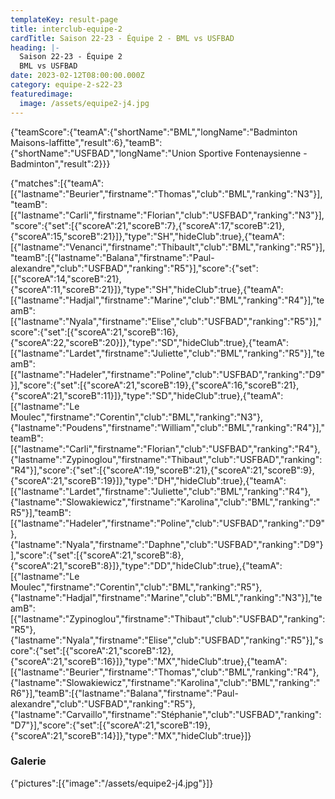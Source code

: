 ```yaml
---
templateKey: result-page
title: interclub-equipe-2
cardTitle: Saison 22-23 - Équipe 2 - BML vs USFBAD
heading: |-
  Saison 22-23 - Équipe 2
  BML vs USFBAD
date: 2023-02-12T08:00:00.000Z
category: equipe-2-s22-23
featuredimage:
  image: /assets/equipe2-j4.jpg
---
```

<teamscoreboard>{"teamScore":{"teamA":{"shortName":"BML","longName":"Badminton Maisons-laffitte","result":6},"teamB":{"shortName":"USFBAD","longName":"Union Sportive Fontenaysienne - Badminton","result":2}}}</teamscoreboard>

<scoreboard>{"matches":[{"teamA":[{"lastname":"Beurier","firstname":"Thomas","club":"BML","ranking":"N3"}],"teamB":[{"lastname":"Carli","firstname":"Florian","club":"USFBAD","ranking":"N3"}],"score":{"set":[{"scoreA":21,"scoreB":7},{"scoreA":17,"scoreB":21},{"scoreA":15,"scoreB":21}]},"type":"SH","hideClub":true},{"teamA":[{"lastname":"Venanci","firstname":"Thibault","club":"BML","ranking":"R5"}],"teamB":[{"lastname":"Balana","firstname":"Paul-alexandre","club":"USFBAD","ranking":"R5"}],"score":{"set":[{"scoreA":14,"scoreB":21},{"scoreA":11,"scoreB":21}]},"type":"SH","hideClub":true},{"teamA":[{"lastname":"Hadjal","firstname":"Marine","club":"BML","ranking":"R4"}],"teamB":[{"lastname":"Nyala","firstname":"Elise","club":"USFBAD","ranking":"R5"}],"score":{"set":[{"scoreA":21,"scoreB":16},{"scoreA":22,"scoreB":20}]},"type":"SD","hideClub":true},{"teamA":[{"lastname":"Lardet","firstname":"Juliette","club":"BML","ranking":"R5"}],"teamB":[{"lastname":"Hadeler","firstname":"Poline","club":"USFBAD","ranking":"D9"}],"score":{"set":[{"scoreA":21,"scoreB":19},{"scoreA":16,"scoreB":21},{"scoreA":21,"scoreB":11}]},"type":"SD","hideClub":true},{"teamA":[{"lastname":"Le Moulec","firstname":"Corentin","club":"BML","ranking":"N3"},{"lastname":"Poudens","firstname":"William","club":"BML","ranking":"R4"}],"teamB":[{"lastname":"Carli","firstname":"Florian","club":"USFBAD","ranking":"R4"},{"lastname":"Zypinoglou","firstname":"Thibaut","club":"USFBAD","ranking":"R4"}],"score":{"set":[{"scoreA":19,"scoreB":21},{"scoreA":21,"scoreB":9},{"scoreA":21,"scoreB":19}]},"type":"DH","hideClub":true},{"teamA":[{"lastname":"Lardet","firstname":"Juliette","club":"BML","ranking":"R4"},{"lastname":"Slowakiewicz","firstname":"Karolina","club":"BML","ranking":"R5"}],"teamB":[{"lastname":"Hadeler","firstname":"Poline","club":"USFBAD","ranking":"D9"},{"lastname":"Nyala","firstname":"Daphne","club":"USFBAD","ranking":"D9"}],"score":{"set":[{"scoreA":21,"scoreB":8},{"scoreA":21,"scoreB":8}]},"type":"DD","hideClub":true},{"teamA":[{"lastname":"Le Moulec","firstname":"Corentin","club":"BML","ranking":"R5"},{"lastname":"Hadjal","firstname":"Marine","club":"BML","ranking":"N3"}],"teamB":[{"lastname":"Zypinoglou","firstname":"Thibaut","club":"USFBAD","ranking":"R5"},{"lastname":"Nyala","firstname":"Elise","club":"USFBAD","ranking":"R5"}],"score":{"set":[{"scoreA":21,"scoreB":12},{"scoreA":21,"scoreB":16}]},"type":"MX","hideClub":true},{"teamA":[{"lastname":"Beurier","firstname":"Thomas","club":"BML","ranking":"R4"},{"lastname":"Slowakiewicz","firstname":"Karolina","club":"BML","ranking":"R6"}],"teamB":[{"lastname":"Balana","firstname":"Paul-alexandre","club":"USFBAD","ranking":"R5"},{"lastname":"Carvaillo","firstname":"Stéphanie","club":"USFBAD","ranking":"D7"}],"score":{"set":[{"scoreA":21,"scoreB":19},{"scoreA":21,"scoreB":14}]},"type":"MX","hideClub":true}]}</scoreboard>

### G﻿alerie

<gallery>{"pictures":[{"image":"/assets/equipe2-j4.jpg"}]}</gallery>